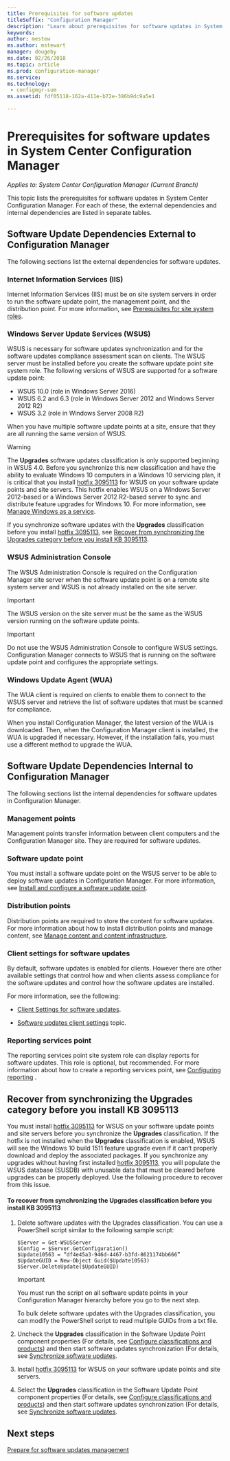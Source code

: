 ```yaml
---
title: Prerequisites for software updates
titleSuffix: "Configuration Manager"
description: "Learn about prerequisites for software updates in System Center Configuration Manager."
keywords:
author: mestew
ms.author: mstewart
manager: dougeby
ms.date: 02/26/2018
ms.topic: article
ms.prod: configuration-manager
ms.service:
ms.technology:
 - configmgr-sum
ms.assetid: fdf05118-162a-411e-b72e-386b9dc9a5e1

---
```


# Prerequisites for software updates in System Center Configuration Manager

*Applies to: System Center Configuration Manager (Current Branch)*

This topic lists the prerequisites for software updates in System Center Configuration Manager. For each of these, the external dependencies and internal dependencies are listed in separate tables.  

## Software Update Dependencies External to Configuration Manager  
 The following sections  list the external dependencies for software updates.  

### Internet Information Services (IIS)  
 Internet Information Services (IIS) must be on site system servers in order to run the software update point, the management point, and the distribution point. For more information, see [Prerequisites for site system roles](../../core/plan-design/configs/site-and-site-system-prerequisites.md).  

### Windows Server Update Services (WSUS)  
 WSUS is necessary for software updates synchronization and for the software updates compliance assessment scan on clients. The WSUS server must be installed before you create the software update point site system role. The following versions of WSUS are supported for a software update point:  

-   WSUS 10.0 (role in Windows Server 2016)
-   WSUS 6.2 and 6.3 (role in Windows Server 2012 and Windows Server 2012 R2)  
-   WSUS 3.2 (role in Windows Server 2008 R2)  

 When you have multiple software update points at a site, ensure that they are all running the same version of WSUS.  

> [!WARNING]  
>  The **Upgrades** software updates classification is only supported beginning in WSUS 4.0. Before you synchronize this new classification and have the ability to evaluate Windows 10 computers in a Windows 10 servicing plan, it is critical that you install [hotfix 3095113](https://support.microsoft.com/kb/3095113) for WSUS  on your software update points and site servers. This hotfix enables WSUS on a Windows Server 2012-based or a Windows Server 2012 R2-based server to sync and distribute feature upgrades for Windows 10. For more information, see [Manage Windows as a service](../../osd/deploy-use/manage-windows-as-a-service.md).  
>   
>  If you synchronize software updates with the **Upgrades** classification before you install [hotfix 3095113](https://support.microsoft.com/kb/3095113), see [Recover from synchronizing the Upgrades category before you install KB 3095113](#BKMK_RecoverUpgrades).  

### WSUS Administration Console  
 The WSUS Administration Console is required on the Configuration Manager site server when the software update point is on a remote site system server and WSUS is not already installed on the site server.  

> [!IMPORTANT]  
>  The WSUS version on the site server must be the same as the WSUS version running on the software update points.  

> [!IMPORTANT]  
>  Do not use the WSUS Administration Console to configure WSUS settings. Configuration Manager connects to WSUS that is running on the software update point and configures the appropriate settings.  

### Windows Update Agent (WUA)  
 The WUA client is required on clients to enable them to connect to the WSUS server and retrieve the list of software updates that must be scanned for compliance.  

 When you install Configuration Manager, the latest version of the WUA is downloaded. Then, when the Configuration Manager client is installed, the WUA is upgraded if necessary. However, if the installation fails, you must use a different method to upgrade the WUA.  

## Software Update Dependencies Internal to Configuration Manager  
 The following sections list the internal dependencies for software updates in Configuration Manager.  

### Management points  
 Management points transfer information between client computers and the Configuration Manager site. They are required for software updates.  

### Software update point  
 You must install a software update point on the WSUS server to be able to deploy software updates in Configuration Manager. For more information, see [Install and configure a software update point](../get-started/install-a-software-update-point.md).

### Distribution points  
 Distribution points are required to store the content for software updates. For more information about how to install distribution points and manage content, see [Manage content and content infrastructure](../../core/servers/deploy/configure/manage-content-and-content-infrastructure.md).  

### Client settings for software updates  
 By default, software updates is enabled for clients. However there are other available settings that control how and when clients assess compliance for the software updates and control how the software updates are installed.  

 For more information, see the following:  

-   [Client Settings for software updates](../get-started/manage-settings-for-software-updates.md#BKMK_ClientSettings).   

-   [Software updates client settings](../../core/clients/deploy/about-client-settings.md#software-updates) topic.  

### Reporting services point  
 The reporting services point site system role can display reports for software updates. This role is optional, but recommended. For more information about how to create a reporting services point, see [Configuring reporting](../../core/servers/manage/configuring-reporting.md) .  

##  <a name="BKMK_RecoverUpgrades"></a> Recover from synchronizing the Upgrades category before you install KB 3095113  
 You must install [hotfix 3095113](https://support.microsoft.com/kb/3095113) for WSUS  on your software update points and site servers before you synchronize the **Upgrades** classification. If the hotfix is not installed when the **Upgrades** classification is enabled, WSUS will see the Windows 10 build 1511 feature upgrade even if it can’t properly download and deploy the associated packages. If you synchronize any upgrades without having first installed [hotfix 3095113](https://support.microsoft.com/kb/3095113), you will populate the WSUS database (SUSDB) with unusable data that must be cleared before upgrades can be properly deployed.  Use the following procedure to recover from this issue.  

#### To recover from synchronizing the Upgrades classification before you install KB 3095113  

1.  Delete software updates with the Upgrades classification. You can use a PowerShell script similar to the following sample script:  

    ```  
    $Server = Get-WSUSServer  
    $Config = $Server.GetConfiguration()  
    $Update10563 = “df4e45a3-946d-4467-b3fd-8621174bb666”  
    $UpdateGUID = New-Object Guid($Update10563)  
    $Server.DeleteUpdate($UpdateGUID)  
    ```  

    > [!IMPORTANT]  
    >  You must run the script on all software update points in your Configuration Manager hierarchy before you go to the next step.  

     To bulk delete software updates with the Upgrades classification, you can modify the PowerShell script to read multiple GUIDs from a txt file.  

2.  Uncheck the **Upgrades** classification in the Software Update Point component properties (For details, see [Configure classifications and products](../get-started/configure-classifications-and-products.md)) and then start software updates synchronization (For details, see [Synchronize software updates](../get-started/synchronize-software-updates.md).  

3.  Install [hotfix 3095113](https://support.microsoft.com/kb/3095113) for WSUS  on your software update points and site servers.  

4.  Select the **Upgrades** classification in the Software Update Point component properties (For details, see [Configure classifications and products](../get-started/configure-classifications-and-products.md)) and then start software updates synchronization (For details, see [Synchronize software updates](../get-started/synchronize-software-updates.md).  

## Next steps
[Prepare for software updates management](../get-started/prepare-for-software-updates-management.md)
